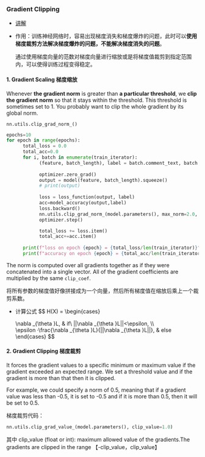 ### Gradient Clipping

- [讲解](https://androidkt.com/how-to-apply-gradient-clipping-in-pytorch/)

- 作用：训练神经网络时，容易出现梯度消失和梯度爆炸的问题，此时可以**使用梯度裁剪方法解决梯度爆炸的问题，不能解决梯度消失的问题**。

  通过使用梯度向量的范数对梯度向量进行缩放或是将梯度值裁剪到指定范围内，可以使得训练过程变得稳定。

  

#### 1. Gradient Scaling 梯度缩放

Whenever **the gradient norm** is greater than **a particular threshold**, we **clip the gradient norm** so that it stays within the threshold. This threshold is sometimes set to 1. You probably want to clip the whole gradient by its global norm.

`nn.utils.clip_grad_norm_()`

```python
epochs=10
for epoch in range(epochs):
      total_loss = 0.0
      total_acc=0.0
      for i, batch in enumerate(train_iterator):
            (feature, batch_length), label = batch.comment_text, batch.toxic
            
            optimizer.zero_grad()
            output = model(feature, batch_length).squeeze() 
            # print(output)
            
            loss = loss_function(output, label)
            acc=model_accuracy(output,label)
            loss.backward()
            nn.utils.clip_grad_norm_(model.parameters(), max_norm=2.0, norm_type=2)
            optimizer.step()

            total_loss += loss.item()
            total_acc+=acc.item() 
      
      print(f"loss on epoch {epoch} = {total_loss/len(train_iterator)}")
      print(f"accuracy on epoch {epoch} = {total_acc/len(train_iterator)}")
```

The norm is computed over all gradients together as if they were concatenated into a single vector. All of the gradient coefficients are multiplied by the same `clip_coef`.

将所有参数的梯度值好像拼接成为一个向量，然后所有梯度值在缩放后乘上一个裁剪系数。

- 计算公式
  $$
  H(X) =
  \begin{cases}
   
  \nabla _{\theta }L, & if\ ||\nabla _{\theta }L||<\epsilon, \\\\\
  \epsilon ·\frac{\nabla _{\theta }L}{||\nabla _{\theta }L||}, & else
  \end{cases}
  $$
  

#### **2. Gradient Clipping 梯度裁剪** 

It forces the gradient values to a specific minimum or maximum value if the gradient exceeded an expected range. We set a threshold value and if the gradient is more than that then it is clipped.

For example, we could specify a norm of 0.5, meaning that if a gradient value was less than -0.5, it is set to -0.5 and if it is more than 0.5, then it will be set to 0.5.

梯度裁剪代码：

```python
nn.utils.clip_grad_value_(model.parameters(), clip_value=1.0)
```

其中 clip_value (float or int): maximum allowed value of the gradients.The gradients are clipped in the range 【-clip\_value，clip\_value】



